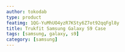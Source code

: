 ```yaml
---
author: tokodab
type: product
featimg: 1QG-YuMhUO4yzR7KSty6Z7ot92qqFgl8y
title: Trukfit Samsung Galaxy S9 Case
tags: [samsung, galaxy, s9]
category: [samsung]
---
```

